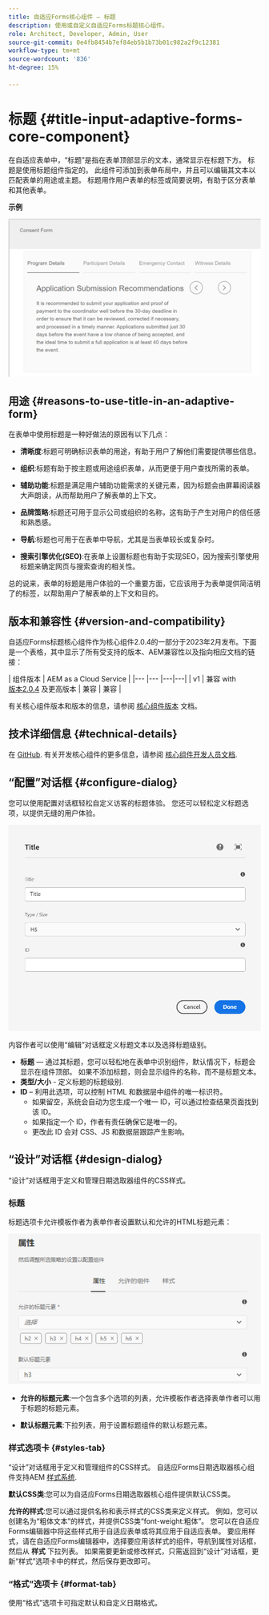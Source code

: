 ```yaml
---
title: 自适应Forms核心组件 — 标题
description: 使用或自定义自适应Forms标题核心组件。
role: Architect, Developer, Admin, User
source-git-commit: 0e4fb8454b7ef84eb5b1b73b01c982a2f9c12381
workflow-type: tm+mt
source-wordcount: '836'
ht-degree: 15%

---
```



# 标题 {#title-input-adaptive-forms-core-component}

在自适应表单中，“标题”是指在表单顶部显示的文本，通常显示在标题下方。 标题是使用标题组件指定的。 此组件可添加到表单布局中，并且可以编辑其文本以匹配表单的用途或主题。 标题用作用户表单的标签或简要说明，有助于区分表单和其他表单。

**示例**

![](/help/adaptive-forms/assets/title.png)

## 用途 {#reasons-to-use-title-in-an-adaptive-form}

在表单中使用标题是一种好做法的原因有以下几点：

* **清晰度**:标题可明确标识表单的用途，有助于用户了解他们需要提供哪些信息。

* **组织**:标题有助于按主题或用途组织表单，从而更便于用户查找所需的表单。

* **辅助功能**:标题是满足用户辅助功能需求的关键元素，因为标题会由屏幕阅读器大声朗读，从而帮助用户了解表单的上下文。

* **品牌策略**:标题还可用于显示公司或组织的名称，这有助于产生对用户的信任感和熟悉感。

* **导航**:标题也可用于在表单中导航，尤其是当表单较长或复杂时。

* **搜索引擎优化(SEO)**:在表单上设置标题也有助于实现SEO，因为搜索引擎使用标题来确定网页与搜索查询的相关性。

总的说来，表单的标题是用户体验的一个重要方面，它应该用于为表单提供简洁明了的标签，以帮助用户了解表单的上下文和目的。

## 版本和兼容性 {#version-and-compatibility}

自适应Forms标题核心组件作为核心组件2.0.4的一部分于2023年2月发布。下面是一个表格，其中显示了所有受支持的版本、AEM兼容性以及指向相应文档的链接：

| 组件版本 | AEM as a Cloud Service |
|--- |--- |---|---|
| v1 | 兼容 with<br>[版本2.0.4](/help/versions.md) 及更高版本 | 兼容 | 兼容 |

有关核心组件版本和版本的信息，请参阅 [核心组件版本](/help/versions.md) 文档。

<!-- ## Sample Component Output {#sample-component-output}

To experience the Accordion Component as well as see examples of its configuration options as well as HTML and JSON output, visit the [Component Library](https://adobe.com/go/aem_cmp_library_accordion). -->


## 技术详细信息 {#technical-details}

在 [GitHub](https://github.com/adobe/aem-core-forms-components/tree/master/ui.af.apps/src/main/content/jcr_root/apps/core/fd/components/form/title/v1/title). 有关开发核心组件的更多信息，请参阅 [核心组件开发人员文档](/help/developing/overview.md).

## “配置”对话框 {#configure-dialog}

您可以使用配置对话框轻松自定义访客的标题体验。 您还可以轻松定义标题选项，以提供无缝的用户体验。

![“基本”选项卡](/help/adaptive-forms/assets/title_properties.png)

内容作者可以使用“编辑”对话框定义标题文本以及选择标题级别。

* **标题**  — 通过其标题，您可以轻松地在表单中识别组件，默认情况下，标题会显示在组件顶部。 如果不添加标题，则会显示组件的名称，而不是标题文本。
* **类型/大小** - 定义标题的标题级别.
* **ID** – 利用此选项，可以控制 HTML 和数据层中组件的唯一标识符。
   * 如果留空，系统会自动为您生成一个唯一 ID，可以通过检查结果页面找到该 ID。
   * 如果指定一个 ID，作者有责任确保它是唯一的。
   * 更改此 ID 会对 CSS、JS 和数据层跟踪产生影响。

## “设计”对话框 {#design-dialog}

“设计”对话框用于定义和管理日期选取器组件的CSS样式。

### 标题

标题选项卡允许模板作者为表单作者设置默认和允许的HTML标题元素：

![“设计”对话框标题选项卡](/help/assets/accordion-design-properties.png)

* **允许的标题元素**:一个包含多个选项的列表，允许模板作者选择表单作者可以用于标题的标题元素。

* **默认标题元素**:下拉列表，用于设置标题组件的默认标题元素。


### 样式选项卡 {#styles-tab}

“设计”对话框用于定义和管理组件的CSS样式。 自适应Forms日期选取器核心组件支持AEM [样式系统](/help/get-started/authoring.md#component-styling).

**默认CSS类**:您可以为自适应Forms日期选取器核心组件提供默认CSS类。

**允许的样式**:您可以通过提供名称和表示样式的CSS类来定义样式。 例如，您可以创建名为“粗体文本”的样式，并提供CSS类“font-weight:粗体”。 您可以在自适应Forms编辑器中将这些样式用于自适应表单或将其应用于自适应表单。 要应用样式，请在自适应Forms编辑器中，选择要应用该样式的组件，导航到属性对话框，然后从 **样式** 下拉列表。 如果需要更新或修改样式，只需返回到“设计”对话框，更新“样式”选项卡中的样式，然后保存更改即可。

### “格式”选项卡 {#format-tab}

使用“格式”选项卡可指定默认和自定义日期格式。

